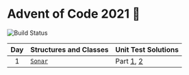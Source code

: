 # Advent of Code 2021 🎄

![Build Status][build-status]

| Day | Structures and Classes | Unit Test Solutions |
| :---: | --- | --- |
| 1 | [`Sonar`][day1] | Part [1][day1-1], [2][day1-2] |

[day1]: Sources/Library/Sonar.swift
[day1-1]: Tests/LibraryTests/SonarTests.swift#L28-L38
[day1-2]: Tests/LibraryTests/SonarTests.swift#L63-L73

[build-status]: https://github.com/petermeansrock/advent-of-code-2021/actions/workflows/swift.yml/badge.svg

